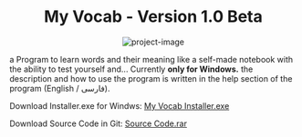 <h1 id="title" align="center">My Vocab - Version 1.0 Beta</h1>

<p align="center"><img src="[https://s8.uupload.ir/files/icon-png_fbfs.png](https://s8.uupload.ir/files/icon-png(1)_ri1s.png)" alt="project-image"></p>

<p id="description">a Program to learn words and their meaning like a self-made notebook with the ability to test yourself and... Currently <b>only for Windows.</b> the description and how to use the program is written in the help section of the program (English / فارسی).</p>

<p id="description">Download Installer.exe for Windws: <a href="https://www.dropbox.com/s/6s2yy5ynsoo2j39/My%20Vocab%20Installer.rar?dl=0">My Vocab Installer.exe</a></p>
<p id="description">Download Source Code in Git: <a href="https://github.com/aliaryu/my-vocab-version1.0-beta/blob/main/soruce-code.rar">Source Code.rar</a></p>
